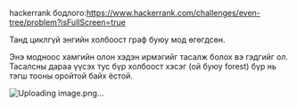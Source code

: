 hackerrank бодлого:https://www.hackerrank.com/challenges/even-tree/problem?isFullScreen=true

Танд циклгүй энгийн холбоост граф буюу мод өгөгдсөн.

Энэ модноос хамгийн олон хэдэн ирмэгийг тасалж болох вэ гэдгийг ол. Тасалсны дараа үүсэх тус бүр холбоост хэсэг (ой буюу forest) бүр нь тэгш тооны оройтой байх ёстой.

![Uploading image.png…]()

